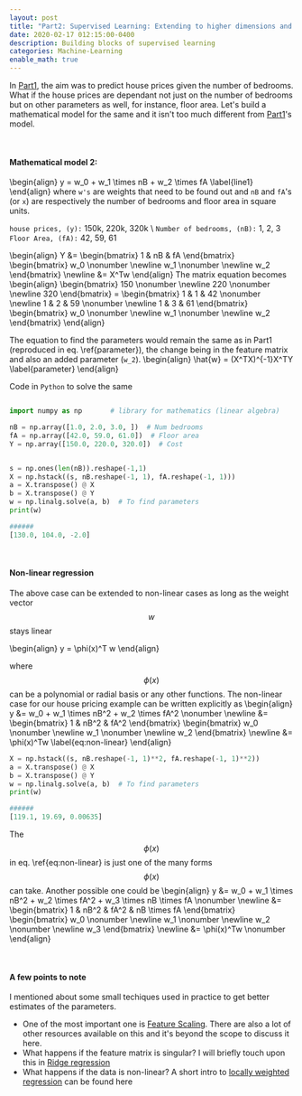 ```yaml
---
layout: post
title: "Part2: Supervised Learning: Extending to higher dimensions and non-linear regression"
date: 2020-02-17 012:15:00-0400
description: Building blocks of supervised learning
categories: Machine-Learning
enable_math: true
---
```


<!-- <div style="text-align: justify"> <a href="https://www.ros.org/"> ROS </a> --> <!-- </div> -->
In [Part1](/blog/2020/1-supervised_learning-basic/), the aim was to predict house prices given the number of bedrooms. What if the house prices are dependant not just on the number of bedrooms but on other parameters as well, for instance, floor area. Let's build a mathematical model for the same and it isn't too much different from [Part1](/blog/2020/1-supervised_learning-basic/)'s model.

<br>

#### Mathematical model 2:
\begin{align}
	y = w_0 + w_1 \times nB + w_2 \times fA
	\label{line1}
\end{align}
where `w's` are weights that need to be found out and `nB` and `fA`'s (or `x`) are respectively the number of bedrooms and floor area in square units.

`house prices, (y):` 150k, 220k, 320k \\
`Number of bedrooms, (nB):` 1, 2, 3  
`Floor Area, (fA):` 42, 59, 61  


\begin{align}
	Y &= \begin{bmatrix}
           1 & nB & fA
        \end{bmatrix} \begin{bmatrix}
                              w_0 \nonumber \newline
                              w_1 \nonumber \newline
                              w_2
                        \end{bmatrix} \newline
      &= X^Tw
\end{align}
The matrix equation becomes
\begin{align}
	\begin{bmatrix}
		150 \nonumber \newline
		220 \nonumber \newline
		320
    \end{bmatrix}  = \begin{bmatrix}
       					1 & 1 & 42 \nonumber \newline
       					1 & 2 & 59 \nonumber \newline
       					1 & 3 & 61
    				 \end{bmatrix}
        			 \begin{bmatrix}
                      	w_0 \nonumber \newline
                      	w_1 \nonumber \newline
                        w_2
                     \end{bmatrix} 
\end{align}

The equation to find the parameters would remain the same as in Part1 (reproduced in eq. \ref{parameter}), the change being in the feature matrix and also an added parameter (`w_2`).
\begin{align}
	\hat{w} = (X^TX)^{-1}X^TY
	\label{parameter}
\end{align}

Code in `Python` to solve the same

```python

import numpy as np       # library for mathematics (linear algebra)

nB = np.array([1.0, 2.0, 3.0, ])  # Num bedrooms
fA = np.array([42.0, 59.0, 61.0])  # Floor area
Y = np.array([150.0, 220.0, 320.0])  # Cost


s = np.ones(len(nB)).reshape(-1,1)
X = np.hstack((s, nB.reshape(-1, 1), fA.reshape(-1, 1)))
a = X.transpose() @ X
b = X.transpose() @ Y
w = np.linalg.solve(a, b)  # To find parameters
print(w)

######
[130.0, 104.0, -2.0]
```

<br>

#### Non-linear regression
The above case can be extended to non-linear cases as long as the weight vector $$w$$ stays linear

\begin{align}
	y = \phi(x)^T w
\end{align}

where $$\phi(x)$$ can be a polynomial or radial basis or any other functions.
The non-linear case for our house pricing example can be written explicitly as
\begin{align}
	y &= w_0 + w_1 \times nB^2 + w_2 \times fA^2 \nonumber \newline
	  &= \begin{bmatrix}
           1 & nB^2 & fA^2
        \end{bmatrix} \begin{bmatrix}
                              w_0 \nonumber \newline
                              w_1 \nonumber \newline
                              w_2
                        \end{bmatrix} \newline
      &= \phi(x)^Tw
      \label{eq:non-linear}
\end{align}

```python
X = np.hstack((s, nB.reshape(-1, 1)**2, fA.reshape(-1, 1)**2))
a = X.transpose() @ X
b = X.transpose() @ Y
w = np.linalg.solve(a, b)  # To find parameters
print(w)

######
[119.1, 19.69, 0.00635]
```
The $$\phi(x)$$ in eq. \ref{eq:non-linear} is just one of the many forms $$\phi(x)$$ can take. Another possible one could be 
\begin{align}
    y &= w_0 + w_1 \times nB^2 + w_2 \times fA^2 + w_3 \times nB \times fA \nonumber \newline
      &= \begin{bmatrix}
           1 & nB^2 & fA^2 & nB \times fA
        \end{bmatrix} \begin{bmatrix}
                              w_0 \nonumber \newline
                              w_1 \nonumber \newline
                              w_2 \nonumber \newline
                              w_3
                        \end{bmatrix} \newline
      &= \phi(x)^Tw \nonumber
\end{align}

<br>

#### A few points to note

I mentioned about some small techiques used in practice to get better estimates of the parameters. 

* One of the most important one is [Feature Scaling](https://en.wikipedia.org/wiki/Feature_scaling). There are also a lot of other resources available on this and it's beyond the scope to discuss it here.
* What happens if the feature matrix is singular? I will briefly touch upon this in [Ridge regression](/blog/2020/3-supervised_learning-ridge/)
* What happens if the data is non-linear? A short intro to [locally weighted regression](/blog/2020/4-supervised_learning-weighted/) can be found here
